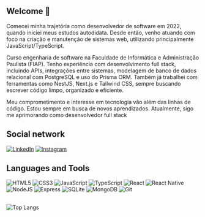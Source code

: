 ## Welcome 👋

Comecei minha trajetória como desenvolvedor de software em 2022, quando iniciei meus estudos autodidata. Desde então, venho atuando com foco na criação e manutenção de sistemas web, utilizando principalmente JavaScript/TypeScript.

Curso engenharia de software na Faculdade de Informática e Administração Paulista (FIAP).
Tenho experiência com desenvolvimento full stack, incluindo APIs, integrações entre sistemas, modelagem de banco de dados relacional com PostgreSQL e uso do Prisma ORM. Também já trabalhei com ferramentas como NestJS, Next.js e Tailwind CSS, sempre buscando escrever código limpo, organizado e eficiente.

Meu comprometimento e interesse em tecnologia vão além das linhas de código. Estou sempre em busca de novos aprendizados. Atualmente, sigo me aprimorando como desenvolvedor full stack
 


## Social network
[![LinkedIn](https://img.shields.io/badge/LinkedIn-0077B5?style=for-the-badge&logo=linkedin&logoColor=white)](https://www.linkedin.com/in/nataniel-junior-20365a264/)
[![Instagram](https://img.shields.io/badge/-Instagram-%23E4405F?style=for-the-badge&logo=instagram&logoColor=white)](https://www.instagram.com/nattan_jr0/)

## Languages and Tools 

![HTML5](https://img.shields.io/badge/HTML5-000?style=for-the-badge&logo=html5&logoColor=white)
![CSS3](https://img.shields.io/badge/CSS3-000?style=for-the-badge&logo=css3&logoColor=white)
![JavaScript](https://img.shields.io/badge/JavaScript-000?style=for-the-badge&logo=javascript&logoColor=white)
![TypeScript](https://img.shields.io/badge/TypeScript-000?style=for-the-badge&logo=typescript&logoColor=white)
![React](https://img.shields.io/badge/React-000?style=for-the-badge&logo=react&logoColor=61DAFB)
![React Native](https://img.shields.io/badge/React_Native-000?style=for-the-badge&logo=react&logoColor=61DAFB)
![NodeJS](https://img.shields.io/badge/node.js-000?style=for-the-badge&logo=node.js&logoColor=white)
![Express](https://img.shields.io/badge/express.js-000.svg?style=for-the-badge&logo=express&logoColor=%2361DAFB)
![SQLite](https://img.shields.io/badge/SQLite-000?style=for-the-badge&logo=sqlite&logoColor=07405E)
![MongoDB](https://img.shields.io/badge/MongoDB-000.svg?style=for-the-badge&logo=mongodb&logoColor=white)
![Git](https://img.shields.io/badge/GIT-000?style=for-the-badge&logo=git&logoColor=white)
  

##
![Top Langs](https://github-readme-stats-git-masterrstaa-rickstaa.vercel.app/api/top-langs/?username=NattanJunior&layout=compact&bg_color=000&border_color=30A3DC&title_color=E94D5F&text_color=FFF)



   
  

